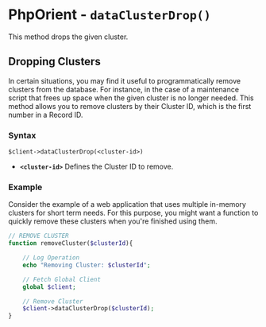 
# PhpOrient - `dataClusterDrop()`

This method drops the given cluster.

## Dropping Clusters

In certain situations, you may find it useful to programmatically remove clusters from the database.  For instance, in the case of a maintenance script that frees up space when the given cluster is no longer needed.  This method allows you to remove clusters by their Cluster ID, which is the first number in a Record ID.

### Syntax

```
$client->dataClusterDrop(<cluster-id>)
```

- **`<cluster-id>`** Defines the Cluster ID to remove.


### Example

Consider the example of a web application that uses multiple in-memory clusters for short term needs.  For this purpose, you might want a function to quickly remove these clusters when you're finished using them.

```php
// REMOVE CLUSTER
function removeCluster($clusterId){

	// Log Operation
	echo "Removing Cluster: $clusterId";

	// Fetch Global Client
	global $client;

	// Remove Cluster
	$client->dataClusterDrop($clusterId);
}
```
